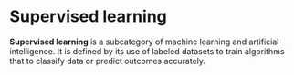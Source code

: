 # Supervised learning
**Supervised learning** is a subcategory of machine learning and artificial intelligence. It is defined by its use of labeled datasets to train algorithms that to classify data or predict outcomes accurately.